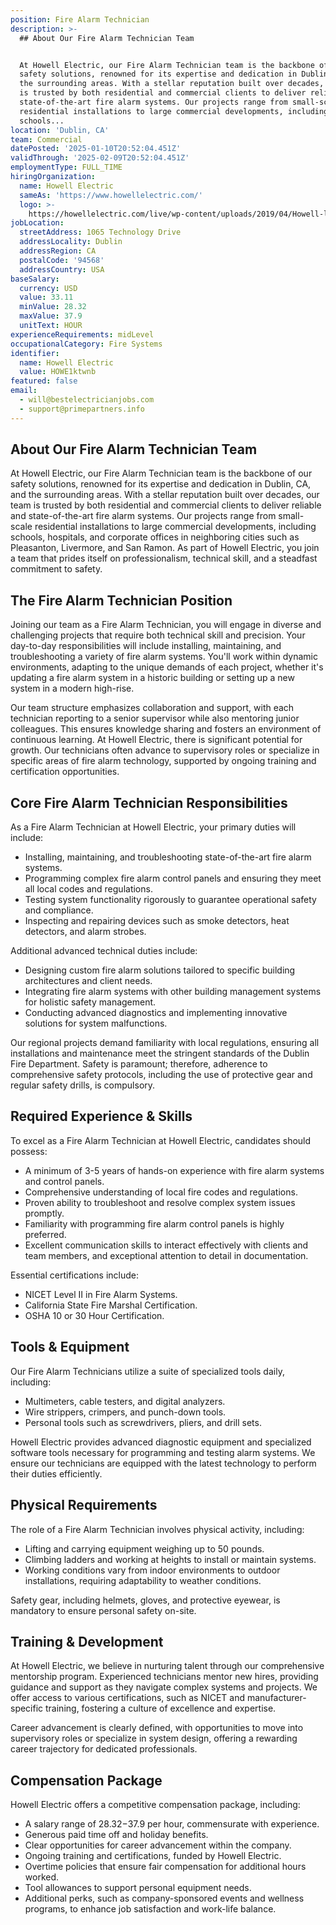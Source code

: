 ```yaml
---
position: Fire Alarm Technician
description: >-
  ## About Our Fire Alarm Technician Team


  At Howell Electric, our Fire Alarm Technician team is the backbone of our
  safety solutions, renowned for its expertise and dedication in Dublin, CA, and
  the surrounding areas. With a stellar reputation built over decades, our team
  is trusted by both residential and commercial clients to deliver reliable and
  state-of-the-art fire alarm systems. Our projects range from small-scale
  residential installations to large commercial developments, including
  schools...
location: 'Dublin, CA'
team: Commercial
datePosted: '2025-01-10T20:52:04.451Z'
validThrough: '2025-02-09T20:52:04.451Z'
employmentType: FULL_TIME
hiringOrganization:
  name: Howell Electric
  sameAs: 'https://www.howellelectric.com/'
  logo: >-
    https://howellelectric.com/live/wp-content/uploads/2019/04/Howell-logo-img.png
jobLocation:
  streetAddress: 1065 Technology Drive
  addressLocality: Dublin
  addressRegion: CA
  postalCode: '94568'
  addressCountry: USA
baseSalary:
  currency: USD
  value: 33.11
  minValue: 28.32
  maxValue: 37.9
  unitText: HOUR
experienceRequirements: midLevel
occupationalCategory: Fire Systems
identifier:
  name: Howell Electric
  value: HOWE1ktwnb
featured: false
email:
  - will@bestelectricianjobs.com
  - support@primepartners.info
---
```




## About Our Fire Alarm Technician Team

At Howell Electric, our Fire Alarm Technician team is the backbone of our safety solutions, renowned for its expertise and dedication in Dublin, CA, and the surrounding areas. With a stellar reputation built over decades, our team is trusted by both residential and commercial clients to deliver reliable and state-of-the-art fire alarm systems. Our projects range from small-scale residential installations to large commercial developments, including schools, hospitals, and corporate offices in neighboring cities such as Pleasanton, Livermore, and San Ramon. As part of Howell Electric, you join a team that prides itself on professionalism, technical skill, and a steadfast commitment to safety.

## The Fire Alarm Technician Position

Joining our team as a Fire Alarm Technician, you will engage in diverse and challenging projects that require both technical skill and precision. Your day-to-day responsibilities will include installing, maintaining, and troubleshooting a variety of fire alarm systems. You'll work within dynamic environments, adapting to the unique demands of each project, whether it's updating a fire alarm system in a historic building or setting up a new system in a modern high-rise.

Our team structure emphasizes collaboration and support, with each technician reporting to a senior supervisor while also mentoring junior colleagues. This ensures knowledge sharing and fosters an environment of continuous learning. At Howell Electric, there is significant potential for growth. Our technicians often advance to supervisory roles or specialize in specific areas of fire alarm technology, supported by ongoing training and certification opportunities.

## Core Fire Alarm Technician Responsibilities

As a Fire Alarm Technician at Howell Electric, your primary duties will include:

- Installing, maintaining, and troubleshooting state-of-the-art fire alarm systems.
- Programming complex fire alarm control panels and ensuring they meet all local codes and regulations.
- Testing system functionality rigorously to guarantee operational safety and compliance.
- Inspecting and repairing devices such as smoke detectors, heat detectors, and alarm strobes.

Additional advanced technical duties include:

- Designing custom fire alarm solutions tailored to specific building architectures and client needs.
- Integrating fire alarm systems with other building management systems for holistic safety management.
- Conducting advanced diagnostics and implementing innovative solutions for system malfunctions.

Our regional projects demand familiarity with local regulations, ensuring all installations and maintenance meet the stringent standards of the Dublin Fire Department. Safety is paramount; therefore, adherence to comprehensive safety protocols, including the use of protective gear and regular safety drills, is compulsory.

## Required Experience & Skills

To excel as a Fire Alarm Technician at Howell Electric, candidates should possess:

- A minimum of 3-5 years of hands-on experience with fire alarm systems and control panels.
- Comprehensive understanding of local fire codes and regulations.
- Proven ability to troubleshoot and resolve complex system issues promptly.
- Familiarity with programming fire alarm control panels is highly preferred.
- Excellent communication skills to interact effectively with clients and team members, and exceptional attention to detail in documentation.

Essential certifications include:

- NICET Level II in Fire Alarm Systems.
- California State Fire Marshal Certification.
- OSHA 10 or 30 Hour Certification.

## Tools & Equipment

Our Fire Alarm Technicians utilize a suite of specialized tools daily, including:

- Multimeters, cable testers, and digital analyzers.
- Wire strippers, crimpers, and punch-down tools.
- Personal tools such as screwdrivers, pliers, and drill sets.

Howell Electric provides advanced diagnostic equipment and specialized software tools necessary for programming and testing alarm systems. We ensure our technicians are equipped with the latest technology to perform their duties efficiently.

## Physical Requirements

The role of a Fire Alarm Technician involves physical activity, including:

- Lifting and carrying equipment weighing up to 50 pounds.
- Climbing ladders and working at heights to install or maintain systems.
- Working conditions vary from indoor environments to outdoor installations, requiring adaptability to weather conditions.

Safety gear, including helmets, gloves, and protective eyewear, is mandatory to ensure personal safety on-site.

## Training & Development

At Howell Electric, we believe in nurturing talent through our comprehensive mentorship program. Experienced technicians mentor new hires, providing guidance and support as they navigate complex systems and projects. We offer access to various certifications, such as NICET and manufacturer-specific training, fostering a culture of excellence and expertise.

Career advancement is clearly defined, with opportunities to move into supervisory roles or specialize in system design, offering a rewarding career trajectory for dedicated professionals.

## Compensation Package

Howell Electric offers a competitive compensation package, including:

- A salary range of $28.32-$37.9 per hour, commensurate with experience.
- Generous paid time off and holiday benefits.
- Clear opportunities for career advancement within the company.
- Ongoing training and certifications, funded by Howell Electric.
- Overtime policies that ensure fair compensation for additional hours worked.
- Tool allowances to support personal equipment needs.
- Additional perks, such as company-sponsored events and wellness programs, to enhance job satisfaction and work-life balance.